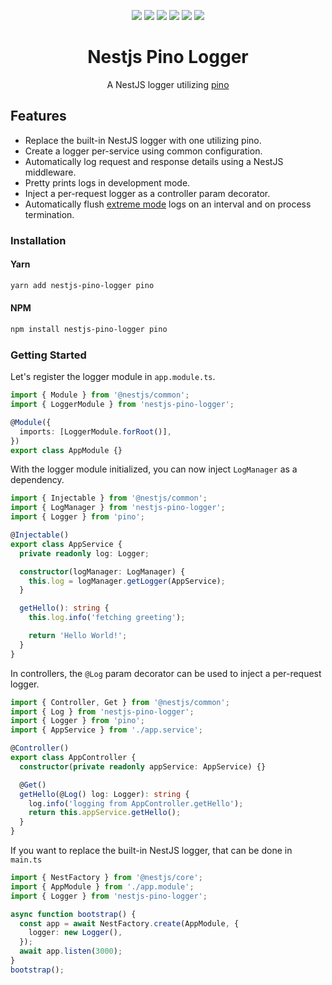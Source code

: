 <p align="center">
    <a href="https://travis-ci.org/jtmthf/nestjs-pino-logger"><img src="https://travis-ci.org/jtmthf/nestjs-pino-logger.svg?branch=master"/></a>
    <a href="https://www.npmjs.com/package/nestjs-pino-logger"><img src="https://img.shields.io/npm/v/nestjs-pino-logger.svg"/></a>
    <a href="https://github.com/jtmthf/nestjs-pino-logger/blob/master/LICENSE"><img src="https://img.shields.io/github/license/jtmthf/nestjs-pino-logger.svg"/></a>
    <a href="https://coveralls.io/github/jtmthf/nestjs-pino-logger?branch=master"><img src="https://coveralls.io/repos/github/jtmthf/nestjs-pino-logger/badge.svg?branch=master"/></a>
    <a href="https://npm.packagequality.com/#?package=nestjs-pino-logger"><img src="https://npm.packagequality.com/shield/nestjs-pino-logger.svg"/></a>
    <a href="https://greenkeeper.io/"><img src="https://badges.greenkeeper.io/jtmthf/nestjs-pino-logger.svg"/></a>
</p>
<h1 align="center">Nestjs Pino Logger</h1>

<p align="center">A NestJS logger utilizing <a href="https://github.com/pinojs/pino">pino</a></p>

## Features

- Replace the built-in NestJS logger with one utilizing pino.
- Create a logger per-service using common configuration.
- Automatically log request and response details using a NestJS middleware.
- Pretty prints logs in development mode.
- Inject a per-request logger as a controller param decorator.
- Automatically flush [extreme mode](http://getpino.io/#/docs/extreme) logs on an interval and on process termination.

### Installation

#### Yarn

```bash
yarn add nestjs-pino-logger pino
```

#### NPM

```bash
npm install nestjs-pino-logger pino
```

### Getting Started

Let's register the logger module in `app.module.ts`.

```ts
import { Module } from '@nestjs/common';
import { LoggerModule } from 'nestjs-pino-logger';

@Module({
  imports: [LoggerModule.forRoot()],
})
export class AppModule {}
```

With the logger module initialized, you can now inject `LogManager`
as a dependency.

```ts
import { Injectable } from '@nestjs/common';
import { LogManager } from 'nestjs-pino-logger';
import { Logger } from 'pino';

@Injectable()
export class AppService {
  private readonly log: Logger;

  constructor(logManager: LogManager) {
    this.log = logManager.getLogger(AppService);
  }

  getHello(): string {
    this.log.info('fetching greeting');

    return 'Hello World!';
  }
}
```

In controllers, the `@Log` param decorator can be used to inject a per-request
logger.

```ts
import { Controller, Get } from '@nestjs/common';
import { Log } from 'nestjs-pino-logger';
import { Logger } from 'pino';
import { AppService } from './app.service';

@Controller()
export class AppController {
  constructor(private readonly appService: AppService) {}

  @Get()
  getHello(@Log() log: Logger): string {
    log.info('logging from AppController.getHello');
    return this.appService.getHello();
  }
}
```

If you want to replace the built-in NestJS logger, that can be done in `main.ts`

```ts
import { NestFactory } from '@nestjs/core';
import { AppModule } from './app.module';
import { Logger } from 'nestjs-pino-logger';

async function bootstrap() {
  const app = await NestFactory.create(AppModule, {
    logger: new Logger(),
  });
  await app.listen(3000);
}
bootstrap();
```
